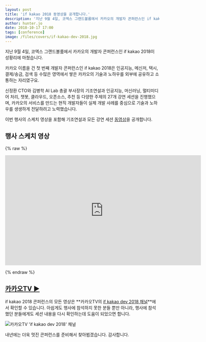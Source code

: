 ```yaml
---
layout: post
title: 'if kakao 2018 동영상을 공개합니다.'
description: '지난 9월 4일, 코엑스 그랜드볼룸에서 카카오의 개발자 콘퍼런스인 if kakao 2018이 성황리에 마쳤습니다.'
author: hunter.jo
date: 2018-10-17 17:00
tags: [conference]
image: /files/covers/if-kakao-dev-2018.jpg
---
```


지난 9월 4일, 코엑스 그랜드볼룸에서 카카오의 개발자 콘퍼런스인 if kakao 2018이 성황리에 마쳤습니다.

카카오 이름을 건 첫 번째 개발자 콘퍼런스인 if kakao 2018은 인공지능, 메신저, 택시, 결제/송금, 검색 등 수많은 영역에서 쌓은 카카오의 기술과 노하우를 외부에 공유하고 소통하는 자리였구요.

신정환 CTO와 김병학 AI Lab 총괄 부사장의 기조연설과 인공지능, 머신러닝, 멀티미디어 처리, 챗봇, 클라우드, 오픈소스, 추천 등 다양한 주제의 27개 강연 세션을 진행했으며, 카카오의 서비스를 만드는 현직 개발자들이 실제 개발 사례를 중심으로 기술과 노하우를 생생하게 전달하려고 노력했습니다.

이번 행사의 스케치 영상을 포함해 기조연설과 모든 강연 세션 [동영상](https://tv.kakao.com/channel/3150758/cliplink/390279232?playlistId=209907&metaObjectType=Playlist)을 공개합니다.

## 행사 스케치 영상

{% raw %}
<div style="width:640px; margin:1em auto;"><iframe width="640" height="360" src="https://play-tv.kakao.com/embed/player/cliplink/390279232?service=kakao_tv" allowfullscreen frameborder="0" scrolling="no" allow="autoplay"></iframe></div>
{% endraw %}

## [카카오TV  ▶︎](https://tv.kakao.com/channel/3150758/cliplink/390279232?playlistId=209907&metaObjectType=Playlist)

if kakao 2018 콘퍼런스의 모든 영상은 **카카오TV의 [if kakao dev 2018 채널](https://tv.kakao.com/channel/3150758/cliplink/390279232?playlistId=209907&metaObjectType=Playlist)**에서 확인할 수 있습니다. 아쉽게도 행사에 참석하지 못한 분들 뿐만 아니라, 행사에 참석했던 분들에게도 세션 내용을 다시 확인하는데 도움이 되었으면 합니다.

![카카오TV 'if kakao dev 2018' 채널](/files/if-kakaotv.png)

내년에는 더욱 멋진 콘퍼런스를 준비해서 찾아뵙겠습니다. 감사합니다.
